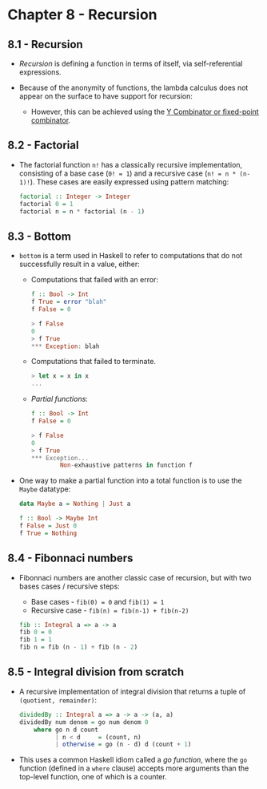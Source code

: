 # Chapter 8 - Recursion

## 8.1 - Recursion

- _Recursion_ is defining a function in terms of itself, via self-referential expressions.

- Because of the anonymity of functions, the lambda calculus does not appear on the surface to have support for recursion:
    - However, this can be achieved using the [Y Combinator or fixed-point combinator](http://mvanier.livejournal.com/2897.html).


## 8.2 - Factorial

- The factorial function `n!` has a classically recursive implementation, consisting of a base case (`0! = 1`) and a recursive case (`n! = n * (n-1)!`).  These cases are easily expressed using pattern matching:

    ```haskell
    factorial :: Integer -> Integer
    factorial 0 = 1
    factorial n = n * factorial (n - 1)
    ```


## 8.3 - Bottom

- `bottom` is a term used in Haskell to refer to computations that do not successfully result in a value, either:
    - Computations that failed with an error:

        ```haskell
        f :: Bool -> Int
        f True = error "blah"
        f False = 0

        > f False
        0
        > f True
        *** Exception: blah
        ```

    - Computations that failed to terminate.

        ```haskell
        > let x = x in x
        ...
        ```
    - _Partial functions_:

        ```haskell
        f :: Bool -> Int
        f False = 0

        > f False
        0
        > f True
        *** Exception...
                Non-exhaustive patterns in function f
        ```

- One way to make a partial function into a total function is to use the `Maybe` datatype:

    ```haskell
    data Maybe a = Nothing | Just a

    f :: Bool -> Maybe Int
    f False = Just 0
    f True = Nothing
    ```


## 8.4 - Fibonnaci numbers

- Fibonnaci numbers are another classic case of recursion, but with two bases cases / recursive steps:
    - Base cases - `fib(0) = 0` and `fib(1) = 1`
    - Recursive case - `fib(n) = fib(n-1) + fib(n-2)`

    ```haskell
    fib :: Integral a => a -> a
    fib 0 = 0
    fib 1 = 1
    fib n = fib (n - 1) + fib (n - 2)
    ```


## 8.5 - Integral division from scratch

- A recursive implementation of integral division that returns a tuple of `(quotient, remainder)`:

    ```haskell
    dividedBy :: Integral a => a -> a -> (a, a)
    dividedBy num denom = go num denom 0
        where go n d count
              | n < d     = (count, n)
              | otherwise = go (n - d) d (count + 1)
    ```

- This uses a common Haskell idiom called a _go function_, where the `go` function (defined in a `where` clause) accepts more arguments than the top-level function, one of which is a counter.